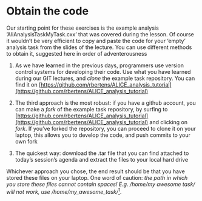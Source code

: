 # Obtain the code

Our starting point for these exercises is the example analysis ‘AliAnalysisTaskMyTask.cxx’ that was covered during the lesson. Of course it wouldn’t be very efficient to copy and paste the code for your ‘empty’ analysis task from the slides of the lecture. You can use different methods to obtain it, suggested here in order of adventerousness

1. As we have learned in the previous days, programmers use version control systems for developing their code. Use what you have learned during our GIT lectures, and _clone_ the example task repository. You can find it on [https://github.com/rbertens/ALICE_analysis_tutorial](https://github.com/rbertens/ALICE_analysis_tutorial)

2. The third approach is the most robust: if you have a github account, you can make a _fork_ of the example task repository, by surfing to [https://github.com/rbertens/ALICE_analysis_tutorial](https://github.com/rbertens/ALICE_analysis_tutorial) and clicking on _fork_. If you’ve forked the repository, you can proceed to clone it on your laptop, this allows you to develop the code, and push commits to your own fork

3. The quickest way: download the .tar file that you can find attached to today’s session’s agenda and extract the files to your local hard drive

Whichever approach you chose, the end result should be that you have stored these files on your laptop. One word of caution: _the path in which you store these files cannot contain spaces! E.g. /home/my awesome task/ will not work, use /home/my_awesome_task/_[<sup>1</sup>](#fn1).
